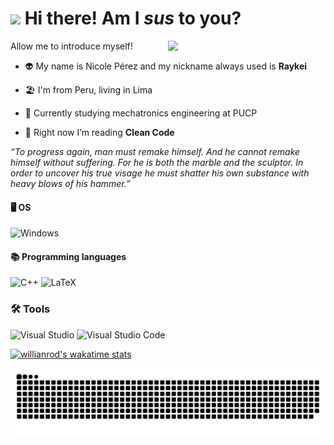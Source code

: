 <h1><img src="https://emojis.slackmojis.com/emojis/images/1605722420/11386/among_us_orange_dance.gif?1605722420" width="30"/> Hi there! Am I <i>sus</i> to you? </h1>
Allow me to introduce myself!
<img align="right" width="50%" src="https://github-readme-stats.vercel.app/api?username=raykei&theme=tokyonight&show_icons=true)](https://github.com/raykei/github-readme-stats"/>

- 👽 My name is Nicole Pérez and my nickname always used is **Raykei**
- 🏖️ I'm from Peru, living in Lima

- 🤖 Currently studying mechatronics engineering at PUCP

- 🌱 Right now I’m reading **Clean Code**

*“To progress again, man must remake himself. And he cannot remake himself without suffering. For he is both the marble and the sculptor. In order to uncover his true visage he must shatter his own substance with heavy blows of his hammer.”*


#### 🖥️ OS
![Windows](https://img.shields.io/badge/Windows-0078D6?style=for-the-badge&logo=windows&logoColor=white)
#### 📚 Programming languages
![C++](https://img.shields.io/badge/c++-%2300599C.svg?style=for-the-badge&logo=c%2B%2B&logoColor=white)
![LaTeX](http://img.shields.io/badge/-LaTeX-008080?style=for-the-badge&logo=latex&logoColor=ffffff)
### 🛠️ Tools
![Visual Studio](https://img.shields.io/badge/Visual%20Studio-5C2D91.svg?style=for-the-badge&logo=visual-studio&logoColor=white)
![Visual Studio Code](https://img.shields.io/badge/Visual%20Studio%20Code-0078d7.svg?style=for-the-badge&logo=visual-studio-code&logoColor=white)



[![willianrod's wakatime stats](https://github-readme-stats.vercel.app/api/wakatime?username=Raykei)](https://github.com/Raykei/github-readme-stats)

![Snake animation](https://github.com/Raykei/Raykei/blob/output/github-contribution-grid-snake.svg)
<!--
**Raykei/Raykei** is a ✨ _special_ ✨ repository because its `README.md` (this file) appears on your GitHub profile.

Here are some ideas to get you started:

- 🔭 I’m currently working on ...
- 🌱 I’m currently learning ...
- 👯 I’m looking to collaborate on ...
- 🤔 I’m looking for help with ...
- 💬 Ask me about ...
- 📫 How to reach me: ...
- 😄 Pronouns: ...
- ⚡ Fun fact: ...
-->
